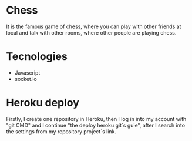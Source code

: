 # Chess

It is the famous game of chess, where you can play with other friends at local and talk with other rooms, where other people are playing chess.

# Tecnologies

- Javascript
- socket.io

# Heroku deploy

Firstly, I create one repository in Heroku, then I log in into my account with "git CMD" and I continue "the deploy heroku git´s guie", after I search into the settings from my repository project´s link.
